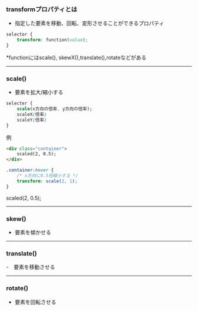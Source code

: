 <link href="./styles/transform.css" 
rel="stylesheet"></link>

### transformプロパティとは

- 指定した要素を移動、回転、変形させることができるプロパティ

```css
selector {
    transform: function(value);
}
```
*functionにはscale(), skewX(),translate(),rotateなどがある

---

### scale()

- 要素を拡大/縮小する

```css
selecter {
    scale(x方向の倍率, y方向の倍率);
    scaleX(倍率)
    scaleY(倍率)
}
```


例
```html
<div class="container">
    scaled(2, 0.5);
</div>
```
```css
.container:hover {
    /* x方向に0.5倍縮小する */
    transform: scale(2, 1);
}
```
<div class="container1">
    scaled(2, 0.5);
</div>

---

### skew()

- 要素を傾かせる

---

### translate()

-　要素を移動させる

---

### rotate()

- 要素を回転させる